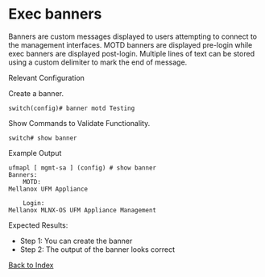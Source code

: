 # Exec banners

Banners are custom messages displayed to users attempting to connect to the management interfaces. MOTD banners are displayed pre-login while exec banners are displayed post-login. Multiple lines of text can be stored using a custom delimiter to mark the end of message.

Relevant Configuration

Create a banner.

```
switch(config)# banner motd Testing
```

Show Commands to Validate Functionality.

```
switch# show banner
```

Example Output

```
ufmapl [ mgmt-sa ] (config) # show banner
Banners:
    MOTD:
Mellanox UFM Appliance

    Login:
Mellanox MLNX-OS UFM Appliance Management
```

Expected Results:

* Step 1: You can create the banner
* Step 2: The output of the banner looks correct

[Back to Index](../README.md)

